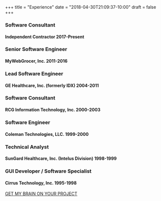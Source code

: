 +++
title = "Experience"
date = "2018-04-30T21:09:37-10:00"
draft = false
+++


### Software Consultant
#### Independent Contractor 2017-Present
<p class="mb-5"></p>

### Senior Software Engineer
#### MyWebGrocer, Inc. 2011-2016
<p class="mb-5"></p>

### Lead Software Engineer
#### GE Healthcare, Inc. (formerly IDX) 2004-2011
<p class="mb-5"></p>

### Software Consultant
#### RCG Information Technology, Inc. 2000-2003
<p class="mb-5"></p>

### Software Engineer
#### Coleman Technologies, LLC. 1999-2000
<p class="mb-5"></p>

### Technical Analyst
#### SunGard Healthcare, Inc. (Intelus Division) 1998-1999
<p class="mb-5"></p>

### GUI Developer / Software Specialist
#### Cirrus Technology, Inc. 1995-1998
<p class="mb-5"></p>

<div class="text-center">
  <a href="/contact/" class="btn text-center btn-lg mt-2 mb-5 bg-primary">GET MY BRAIN ON YOUR PROJECT</a>
</div>
